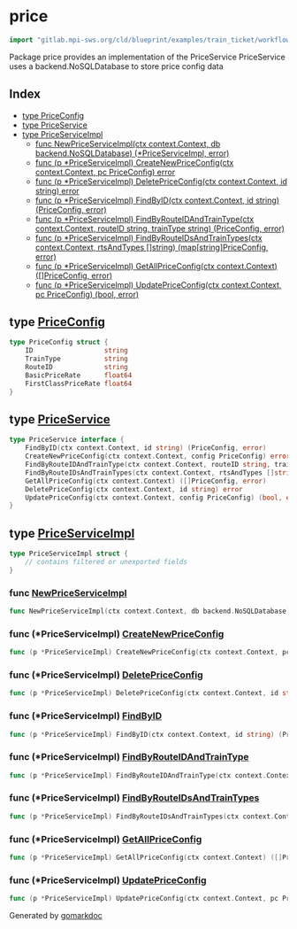 <!-- Code generated by gomarkdoc. DO NOT EDIT -->

# price

```go
import "gitlab.mpi-sws.org/cld/blueprint/examples/train_ticket/workflow/price"
```

Package price provides an implementation of the PriceService PriceService uses a backend.NoSQLDatabase to store price config data

## Index

- [type PriceConfig](<#PriceConfig>)
- [type PriceService](<#PriceService>)
- [type PriceServiceImpl](<#PriceServiceImpl>)
  - [func NewPriceServiceImpl\(ctx context.Context, db backend.NoSQLDatabase\) \(\*PriceServiceImpl, error\)](<#NewPriceServiceImpl>)
  - [func \(p \*PriceServiceImpl\) CreateNewPriceConfig\(ctx context.Context, pc PriceConfig\) error](<#PriceServiceImpl.CreateNewPriceConfig>)
  - [func \(p \*PriceServiceImpl\) DeletePriceConfig\(ctx context.Context, id string\) error](<#PriceServiceImpl.DeletePriceConfig>)
  - [func \(p \*PriceServiceImpl\) FindByID\(ctx context.Context, id string\) \(PriceConfig, error\)](<#PriceServiceImpl.FindByID>)
  - [func \(p \*PriceServiceImpl\) FindByRouteIDAndTrainType\(ctx context.Context, routeID string, trainType string\) \(PriceConfig, error\)](<#PriceServiceImpl.FindByRouteIDAndTrainType>)
  - [func \(p \*PriceServiceImpl\) FindByRouteIDsAndTrainTypes\(ctx context.Context, rtsAndTypes \[\]string\) \(map\[string\]PriceConfig, error\)](<#PriceServiceImpl.FindByRouteIDsAndTrainTypes>)
  - [func \(p \*PriceServiceImpl\) GetAllPriceConfig\(ctx context.Context\) \(\[\]PriceConfig, error\)](<#PriceServiceImpl.GetAllPriceConfig>)
  - [func \(p \*PriceServiceImpl\) UpdatePriceConfig\(ctx context.Context, pc PriceConfig\) \(bool, error\)](<#PriceServiceImpl.UpdatePriceConfig>)


<a name="PriceConfig"></a>
## type [PriceConfig](<https://gitlab.mpi-sws.org/cld/blueprint2/blueprint/blob/main/examples/train_ticket/workflow/price/data.go#L3-L9>)



```go
type PriceConfig struct {
    ID                  string
    TrainType           string
    RouteID             string
    BasicPriceRate      float64
    FirstClassPriceRate float64
}
```

<a name="PriceService"></a>
## type [PriceService](<https://gitlab.mpi-sws.org/cld/blueprint2/blueprint/blob/main/examples/train_ticket/workflow/price/priceService.go#L14-L22>)



```go
type PriceService interface {
    FindByID(ctx context.Context, id string) (PriceConfig, error)
    CreateNewPriceConfig(ctx context.Context, config PriceConfig) error
    FindByRouteIDAndTrainType(ctx context.Context, routeID string, trainType string) (PriceConfig, error)
    FindByRouteIDsAndTrainTypes(ctx context.Context, rtsAndTypes []string) (map[string]PriceConfig, error)
    GetAllPriceConfig(ctx context.Context) ([]PriceConfig, error)
    DeletePriceConfig(ctx context.Context, id string) error
    UpdatePriceConfig(ctx context.Context, config PriceConfig) (bool, error)
}
```

<a name="PriceServiceImpl"></a>
## type [PriceServiceImpl](<https://gitlab.mpi-sws.org/cld/blueprint2/blueprint/blob/main/examples/train_ticket/workflow/price/priceService.go#L24-L26>)



```go
type PriceServiceImpl struct {
    // contains filtered or unexported fields
}
```

<a name="NewPriceServiceImpl"></a>
### func [NewPriceServiceImpl](<https://gitlab.mpi-sws.org/cld/blueprint2/blueprint/blob/main/examples/train_ticket/workflow/price/priceService.go#L28>)

```go
func NewPriceServiceImpl(ctx context.Context, db backend.NoSQLDatabase) (*PriceServiceImpl, error)
```



<a name="PriceServiceImpl.CreateNewPriceConfig"></a>
### func \(\*PriceServiceImpl\) [CreateNewPriceConfig](<https://gitlab.mpi-sws.org/cld/blueprint2/blueprint/blob/main/examples/train_ticket/workflow/price/priceService.go#L88>)

```go
func (p *PriceServiceImpl) CreateNewPriceConfig(ctx context.Context, pc PriceConfig) error
```



<a name="PriceServiceImpl.DeletePriceConfig"></a>
### func \(\*PriceServiceImpl\) [DeletePriceConfig](<https://gitlab.mpi-sws.org/cld/blueprint2/blueprint/blob/main/examples/train_ticket/workflow/price/priceService.go#L70>)

```go
func (p *PriceServiceImpl) DeletePriceConfig(ctx context.Context, id string) error
```



<a name="PriceServiceImpl.FindByID"></a>
### func \(\*PriceServiceImpl\) [FindByID](<https://gitlab.mpi-sws.org/cld/blueprint2/blueprint/blob/main/examples/train_ticket/workflow/price/priceService.go#L32>)

```go
func (p *PriceServiceImpl) FindByID(ctx context.Context, id string) (PriceConfig, error)
```



<a name="PriceServiceImpl.FindByRouteIDAndTrainType"></a>
### func \(\*PriceServiceImpl\) [FindByRouteIDAndTrainType](<https://gitlab.mpi-sws.org/cld/blueprint2/blueprint/blob/main/examples/train_ticket/workflow/price/priceService.go#L110>)

```go
func (p *PriceServiceImpl) FindByRouteIDAndTrainType(ctx context.Context, routeID string, trainType string) (PriceConfig, error)
```



<a name="PriceServiceImpl.FindByRouteIDsAndTrainTypes"></a>
### func \(\*PriceServiceImpl\) [FindByRouteIDsAndTrainTypes](<https://gitlab.mpi-sws.org/cld/blueprint2/blueprint/blob/main/examples/train_ticket/workflow/price/priceService.go#L135>)

```go
func (p *PriceServiceImpl) FindByRouteIDsAndTrainTypes(ctx context.Context, rtsAndTypes []string) (map[string]PriceConfig, error)
```



<a name="PriceServiceImpl.GetAllPriceConfig"></a>
### func \(\*PriceServiceImpl\) [GetAllPriceConfig](<https://gitlab.mpi-sws.org/cld/blueprint2/blueprint/blob/main/examples/train_ticket/workflow/price/priceService.go#L53>)

```go
func (p *PriceServiceImpl) GetAllPriceConfig(ctx context.Context) ([]PriceConfig, error)
```



<a name="PriceServiceImpl.UpdatePriceConfig"></a>
### func \(\*PriceServiceImpl\) [UpdatePriceConfig](<https://gitlab.mpi-sws.org/cld/blueprint2/blueprint/blob/main/examples/train_ticket/workflow/price/priceService.go#L79>)

```go
func (p *PriceServiceImpl) UpdatePriceConfig(ctx context.Context, pc PriceConfig) (bool, error)
```



Generated by [gomarkdoc](<https://github.com/princjef/gomarkdoc>)
